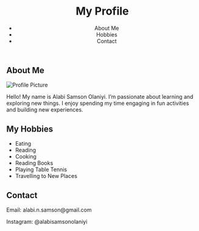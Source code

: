 <!DOCTYPE html>
<html lang="en">
<head>
  <meta charset="UTF-8" />
  <meta name="viewport" content="width=device-width, initial-scale=1.0"/>
  <title>My Profile</title>
</head>
<body>

  <header>
    <h1>My Profile</h1>
    <nav>
      <ul>
        <li>About Me</li>
        <li>Hobbies</li>
        <li>Contact</li>
      </ul>
    </nav>
  </header>

  <section>
    <h2>About Me</h2>
    <img src=https://www.facebook.com/profile.php?id=100071026369084 alt="Profile Picture">
    <p>Hello! My name is Alabi Samson Olaniyi. I’m passionate about learning and exploring new things. I enjoy spending my time engaging in fun activities and building new experiences.</p>
  </section>

  <section>
    <h2>My Hobbies</h2>
    <ul>
      <li>Eating</li>
      <li>Reading</li>
      <li>Cooking</li>
      <li>Reading Books</li>
      <li>Playing Table Tennis</li>
      <li>Travelling to New Places</li>
    </ul>
  </section>

  <footer>
    <h2>Contact</h2>
    <p>Email: alabi.n.samson@gmail.com</p>
    <p>Instagram: @alabisamsonolaniyi</p>
  </footer>

</body>
</html>
